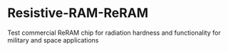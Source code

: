# Resistive-RAM-ReRAM
Test commercial ReRAM chip for radiation hardness and functionality for military and space applications
